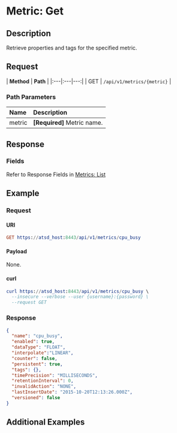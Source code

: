 # Metric: Get

## Description 

Retrieve properties and tags for the specified metric.

## Request

| **Method** | **Path** | 
|:---|:---|---:|
| GET | `/api/v1/metrics/{metric}` |

### Path Parameters

| **Name** | **Description** |
|:---|:---|
| metric | **[Required]** Metric name. |

## Response

### Fields

Refer to Response Fields in [Metrics: List](list.md#fields)

## Example

### Request

#### URI

```elm
GET https://atsd_host:8443/api/v1/metrics/cpu_busy
```

#### Payload

None.

#### curl 

```elm
curl https://atsd_host:8443/api/v1/metrics/cpu_busy \
  --insecure --verbose --user {username}:{password} \
  --request GET
```

### Response

```json
{
  "name": "cpu_busy",
  "enabled": true,
  "dataType": "FLOAT",
  "interpolate":"LINEAR",
  "counter": false,
  "persistent": true,
  "tags": {},
  "timePrecision": "MILLISECONDS",
  "retentionInterval": 0,
  "invalidAction": "NONE",
  "lastInsertDate": "2015-10-20T12:13:26.000Z",
  "versioned": false
}
```

## Additional Examples



